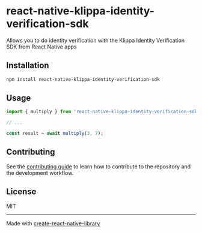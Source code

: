 # react-native-klippa-identity-verification-sdk

Allows you to do identity verification with the Klippa Identity Verification SDK from React Native  apps

## Installation

```sh
npm install react-native-klippa-identity-verification-sdk
```

## Usage

```js
import { multiply } from 'react-native-klippa-identity-verification-sdk';

// ...

const result = await multiply(3, 7);
```

## Contributing

See the [contributing guide](CONTRIBUTING.md) to learn how to contribute to the repository and the development workflow.

## License

MIT

---

Made with [create-react-native-library](https://github.com/callstack/react-native-builder-bob)
